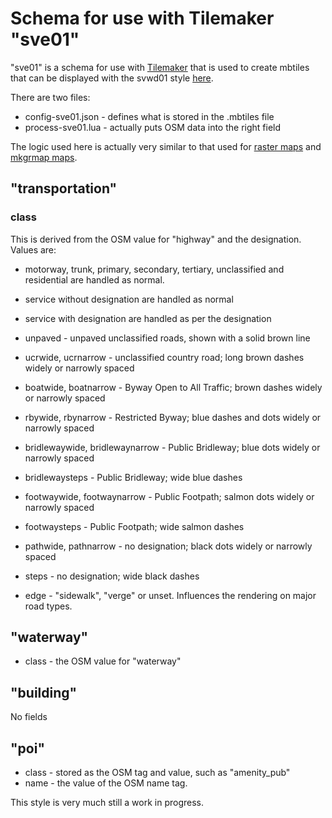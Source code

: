 # Schema for use with Tilemaker "sve01"

"sve01" is a schema for use with [Tilemaker](https://github.com/systemed/tilemaker) that is used to create 
mbtiles that can be displayed with the svwd01 style [here](https://github.com/SomeoneElseOSM/SomeoneElse-vector-web-display/blob/main/README.md).

There are two files:

* config-sve01.json - defines what is stored in the .mbtiles file
* process-sve01.lua - actually puts OSM data into the right field

The logic used here is actually very similar to that used for [raster maps](https://github.com/SomeoneElseOSM/SomeoneElse-style/blob/master/style.lua) and [mkgrmap maps](https://github.com/SomeoneElseOSM/mkgmap_style_ajt/blob/master/transform_03.lua).

## "transportation"

### class

This is derived from the OSM value for "highway" and the designation.  Values are:

* motorway, trunk, primary, secondary, tertiary, unclassified and residential are handled as normal.
* service without designation are handled as normal
* service with designation are handled as per the designation
* unpaved - unpaved unclassified roads, shown with a solid brown line
* ucrwide, ucrnarrow - unclassified country road; long brown dashes widely or narrowly spaced
* boatwide, boatnarrow - Byway Open to All Traffic; brown dashes widely or narrowly spaced
* rbywide, rbynarrow - Restricted Byway; blue dashes and dots widely or narrowly spaced
* bridlewaywide, bridlewaynarrow - Public Bridleway; blue dots widely or narrowly spaced
* bridlewaysteps - Public Bridleway; wide blue dashes
* footwaywide, footwaynarrow - Public Footpath; salmon dots widely or narrowly spaced
* footwaysteps - Public Footpath; wide salmon dashes
* pathwide, pathnarrow - no designation; black dots widely or narrowly spaced
* steps - no designation; wide black dashes

* edge - "sidewalk", "verge" or unset.  Influences the rendering on major road types.

## "waterway"

* class - the OSM value for "waterway"

## "building"

No fields

## "poi"

* class - stored as the OSM tag and value, such as "amenity_pub"
* name - the value of the OSM name tag.


This style is very much still a work in progress.

